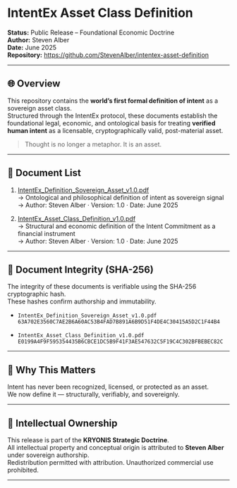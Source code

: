 # IntentEx Asset Class Definition

**Status:** Public Release – Foundational Economic Doctrine  
**Author:** Steven Alber  
**Date:** June 2025  
**Repository:** https://github.com/StevenAlber/intentex-asset-definition

---

## 🌐 Overview

This repository contains the **world’s first formal definition of intent** as a sovereign asset class.  
Structured through the IntentEx protocol, these documents establish the foundational legal, economic, and ontological basis for treating **verified human intent** as a licensable, cryptographically valid, post-material asset.

> Thought is no longer a metaphor. It is an asset.

---

## 📄 Document List

1. [IntentEx_Definition_Sovereign_Asset_v1.0.pdf](IntentEx_Definition_Sovereign_Asset_v1.0.pdf)  
   → Ontological and philosophical definition of intent as sovereign signal  
   → Author: Steven Alber · Version: 1.0 · Date: June 2025

2. [IntentEx_Asset_Class_Definition_v1.0.pdf](IntentEx_Asset_Class_Definition_v1.0.pdf)  
   → Structural and economic definition of the Intent Commitment as a financial instrument  
   → Author: Steven Alber · Version: 1.0 · Date: June 2025

---

## 🔐 Document Integrity (SHA-256)

The integrity of these documents is verifiable using the SHA-256 cryptographic hash.  
These hashes confirm authorship and immutability.

- `IntentEx_Definition_Sovereign_Asset_v1.0.pdf`  
  `63A702E3560C7AE2B6A60AC53B4FAD7B891A6B9D51F4DE4C30415A5D2C1F44B4`

- `IntentEx_Asset_Class_Definition_v1.0.pdf`  
  `E0199A4F9F595354435B6CBCE1DC5B9F41F3AE547632C5F19C4C302BFBEBEC82C`

---

## 🧠 Why This Matters

Intent has never been recognized, licensed, or protected as an asset.  
We now define it — structurally, verifiably, and sovereignly.

---

## 📌 Intellectual Ownership

This release is part of the **KRYONIS Strategic Doctrine**.  
All intellectual property and conceptual origin is attributed to **Steven Alber** under sovereign authorship.  
Redistribution permitted with attribution. Unauthorized commercial use prohibited.

---
